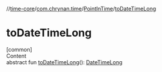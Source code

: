 //[time-core](../../../index.md)/[com.chrynan.time](../index.md)/[PointInTime](index.md)/[toDateTimeLong](to-date-time-long.md)



# toDateTimeLong  
[common]  
Content  
abstract fun [toDateTimeLong](to-date-time-long.md)(): [DateTimeLong](../-date-time-long/index.md)  



